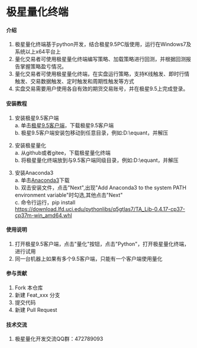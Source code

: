 # 极星量化终端

#### 介绍
1. 极星量化终端基于python开发，结合极星9.5PC版使用，运行在Windows7及系统以上x64平台上
2. 量化交易者可使用极星量化终端编写策略、加载策略进行回测，并根据回测报告掌握策略盈亏情况。
3. 量化交易者可使用极星量化终端，在实盘运行策略，支持K线触发、即时行情触发、交易数据触发、定时触发和周期性触发等方式
4. 实盘交易需要用户使用各自有效的期货交易账号，并在极星9.5上完成登录。

#### 安装教程
1. 安装极星9.5客户端  
    a. 单击[极星9.5客户端](https://epolestar95-1255628687.cos.ap-beijing.myqcloud.com/epolestar_0511.zip)，下载极星9.5客户端  
    b. 极星9.5客户端安装包移动到任意目录，例如:D:\equant，并解压

2. 安装极星量化  
    a. 从github或者gitee，下载极星量化终端  
    b. 将极星量化终端放到与9.5客户端同级目录，例如:D:\equant，并解压  

3. 安装Anaconda3  
    a. 单击[Anaconda3](https://repo.anaconda.com/archive/Anaconda3-2019.03-Windows-x86_64.exe)下载  
    b. 双击安装文件，点击"Next",出现"Add Anaconda3 to the system PATH environment variable"时勾选,其他点击"Next"  
    c. 命令行运行，pip install https://download.lfd.uci.edu/pythonlibs/q5gtlas7/TA_Lib-0.4.17-cp37-cp37m-win_amd64.whl   
     
        
#### 使用说明
1. 打开极星9.5客户端，点击"量化"按钮，点击"Python"，打开极星量化终端，进行试用
2. 同一台机器上如果有多个9.5客户端，只能有一个客户端使用量化 


#### 参与贡献

1. Fork 本仓库
2. 新建 Feat_xxx 分支
3. 提交代码
4. 新建 Pull Request

#### 技术交流  
1. 极星量化开发交流QQ群：472789093  
